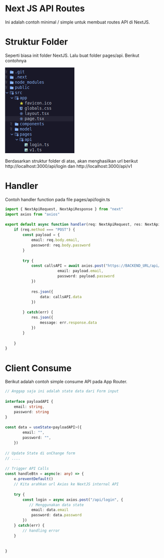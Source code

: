 # Next JS API Routes
Ini adalah contoh minimal / simple untuk membuat routes API di NextJS.

# Struktur Folder
<p>Seperti biasa init folder NextJS. Lalu buat folder pages/api. Berikut contohnya</p>
<img src="img/next-1.png">
<p>Berdasarkan struktur folder di atas, akan menghasilkan url berikut http://localhost:3000/api/login dan http://localhost:3000/api/v1</p>

# Handler 
Contoh handler function pada file pages/api/login.ts


```typescript
import { NextApiRequest, NextApiResponse } from "next"
import axios from "axios"

export default async function handler(req: NextApiRequest, res: NextApiResponse ) {
    if (req.method === "POST") {
        const payload = {
            email: req.body.email,
            password: req.body.password
        }
    
        try {
            const callsAPI = await axios.post("https://BACKEND_URL/api/v1/auth/signin", {
                        email: payload.email,
                        password: payload.password
            }) 

            res.json({
                data: callsAPI.data
            })
         
        } catch(err) {
            res.json({
                message: err.response.data
            })
        }

    }
}

```

# Client Consume 
Berikut adalah contoh simple consume API pada App Router.

```typescript
// Anggap saja ini adalah state data dari Form input

interface payloadAPI {
    email: string,
    password: string
}

const data = useState<payloadAPI>({
        email: "",
        password: "",
    })

// Update State di onChange form 
// ....

// Trigger API Calls 
const handleBtn = async(e: any) => {
    e.preventDefault()
    // Kita arahkan url Axios ke NextJS internal API

    try {
        const login = async axios.post("/api/login", {
           // Menggunakan data state 
            email: data.email
            password: data.password
        })
    } catch(err) {
        // handling error
    }

    
}


```

